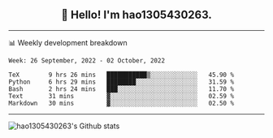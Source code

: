 <h2 align="center">👋 Hello! I'm hao1305430263.</h2>


---- 
📊 Weekly development breakdown

<!--START_SECTION:waka-->
```text
Week: 26 September, 2022 - 02 October, 2022

TeX        9 hrs 26 mins   ███████████▒░░░░░░░░░░░░░   45.90 % 
Python     6 hrs 29 mins   ████████░░░░░░░░░░░░░░░░░   31.59 % 
Bash       2 hrs 24 mins   ███░░░░░░░░░░░░░░░░░░░░░░   11.70 % 
Text       31 mins         ▓░░░░░░░░░░░░░░░░░░░░░░░░   02.59 % 
Markdown   30 mins         ▓░░░░░░░░░░░░░░░░░░░░░░░░   02.50 % 
```
<!--END_SECTION:waka-->
----
![hao1305430263's Github stats](https://github-readme-stats.vercel.app/api?username=hao1305430263&show_icons=true)


<!--
**hao1305430263/hao1305430263** is a ✨ _special_ ✨ repository because its `README.md` (this file) appears on your GitHub profile.

Here are some ideas to get you started:

- 🔭 I’m currently working on ...
- 🌱 I’m currently learning ...
- 👯 I’m looking to collaborate on ...
- 🤔 I’m looking for help with ...
- 💬 Ask me about ...
- 📫 How to reach me: ...
- 😄 Pronouns: ...
- ⚡ Fun fact: ...
-->
